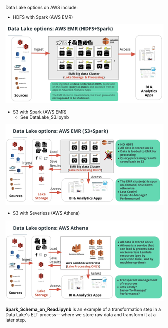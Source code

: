 Data Lake options on AWS include:

* HDFS with Spark (AWS EMR)

![alt text](images/HDFS_Spark.png?raw=true)

* S3 with Spark (AWS EMR)
  * See DataLake_S3.ipynb

![alt text](images/S3_Spark.png?raw=true)

* S3 with Severless (AWS Athena)

![alt text](images/Athena.png?raw=true)


**Spark_Schema_on_Read.ipynb** is an example of a transformation step in a Data Lake's ELT process-- where we store raw data and transform it at a later step.




